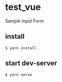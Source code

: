 # test_vue
Sample Input Form

## install
```
$ yarn install
```

## start dev-server

```
$ yarn serve
```